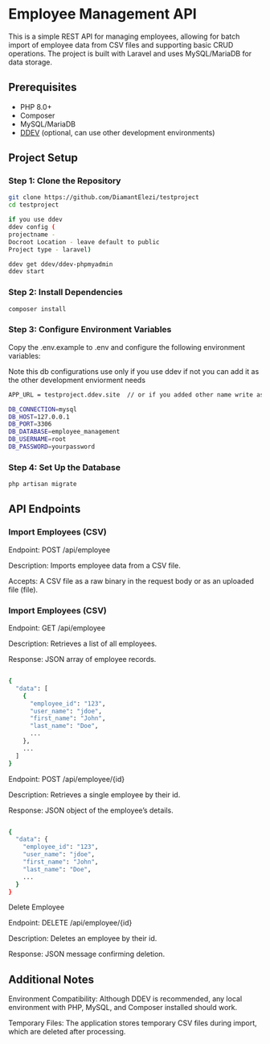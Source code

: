 # Employee Management API

This is a simple REST API for managing employees, allowing for batch import of employee data from CSV files and supporting basic CRUD operations. The project is built with Laravel and uses MySQL/MariaDB for data storage.

## Prerequisites

- PHP 8.0+
- Composer
- MySQL/MariaDB
- [DDEV](https://ddev.readthedocs.io/en/stable/) (optional, can use other development environments)

## Project Setup

### Step 1: Clone the Repository
```bash
git clone https://github.com/DiamantElezi/testproject
cd testproject

if you use ddev 
ddev config (
projectname - 
Docroot Location - leave default to public
Project type - laravel)

ddev get ddev/ddev-phpmyadmin 
ddev start 
```
### Step 2: Install Dependencies
```bash
composer install
```
### Step 3: Configure Environment Variables

Copy the .env.example to .env and configure the following environment variables:

Note this db configurations use only if you use ddev if not you can add it as the other development enviorment needs

```bash
APP_URL = testproject.ddev.site  // or if you added other name write as the url u need

DB_CONNECTION=mysql
DB_HOST=127.0.0.1
DB_PORT=3306
DB_DATABASE=employee_management
DB_USERNAME=root
DB_PASSWORD=yourpassword
```
### Step 4: Set Up the Database
```bash
php artisan migrate
```

## API Endpoints
### Import Employees (CSV)

Endpoint: POST /api/employee

Description: Imports employee data from a CSV file.

Accepts: A CSV file as a raw binary in the request body or as an uploaded file (file).

### Import Employees (CSV)

Endpoint: GET /api/employee

Description: Retrieves a list of all employees.

Response: JSON array of employee records.

```bash

{
  "data": [
    {
      "employee_id": "123",
      "user_name": "jdoe",
      "first_name": "John",
      "last_name": "Doe",
      ...
    },
    ...
  ]
}
```

Endpoint: POST /api/employee/{id}

Description: Retrieves a single employee by their id.

Response: JSON object of the employee’s details.
```bash

{
  "data": {
    "employee_id": "123",
    "user_name": "jdoe",
    "first_name": "John",
    "last_name": "Doe",
    ...
  }
}
```

Delete Employee

Endpoint: DELETE /api/employee/{id}

Description: Deletes an employee by their id.

Response: JSON message confirming deletion.


## Additional Notes

Environment Compatibility: Although DDEV is recommended, any local environment with PHP, MySQL, and Composer installed should work.

Temporary Files: The application stores temporary CSV files during import, which are deleted after processing.



